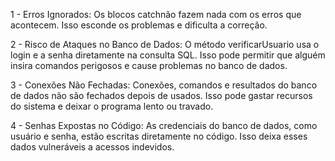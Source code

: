 1 - Erros Ignorados:
Os blocos catchnão fazem nada com os erros que acontecem. Isso esconde os problemas e dificulta a correção.

2 - Risco de Ataques no Banco de Dados:
O método verificarUsuario usa o login e a senha diretamente na consulta SQL. Isso pode permitir que alguém insira comandos perigosos e cause problemas no banco de dados.

3 - Conexões Não Fechadas:
Conexões, comandos e resultados do banco de dados não são fechados depois de usados. Isso pode gastar recursos do sistema e deixar o programa lento ou travado.

4 - Senhas Expostas no Código:
As credenciais do banco de dados, como usuário e senha, estão escritas diretamente no código. Isso deixa esses dados vulneráveis ​​a acessos indevidos.
